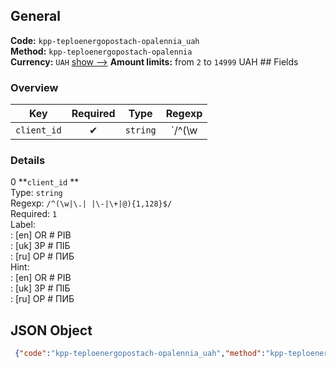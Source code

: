 ## General 
**Code:** `kpp-teploenergopostach-opalennia_uah`  
**Method:** `kpp-teploenergopostach-opalennia`  
**Currency:** `UAH` [show -->]() 
**Amount limits:** from `2`  to `14999`  UAH ## Fields 
### Overview 
|Key|Required|Type|Regexp| 
|:---:|:---:|:---:|:---:| 
|`client_id` |✔ |`string` |`/^(\w|\.| |\-|\+|@){1,128}$/` | 
 
### Details 
0 **`client_id` **  
Type: `string`  
Regexp: `/^(\w|\.| |\-|\+|@){1,128}$/`  
Required: `1`  
Label:  
: [en] OR # PIB  
: [uk] ЗР # ПІБ  
: [ru] ОР # ПИБ  
Hint:  
: [en] OR # PIB  
: [uk] ЗР # ПІБ  
: [ru] ОР # ПИБ  
## JSON Object 
```json
 {"code":"kpp-teploenergopostach-opalennia_uah","method":"kpp-teploenergopostach-opalennia","currency":"UAH","fields":[{"key":"client_id","type":"string","label":{"en":"OR # PIB","uk":"\u0417\u0420 # \u041f\u0406\u0411","ru":"\u041e\u0420 # \u041f\u0418\u0411"},"regexp":"\/^(\\w|\\.| |\\-|\\+|@){1,128}$\/","required":true,"position":1,"hint":{"en":"OR # PIB","uk":"\u0417\u0420 # \u041f\u0406\u0411","ru":"\u041e\u0420 # \u041f\u0418\u0411"},"example":"1234567#\u041f\u0435\u0442\u0440\u043e\u0432 \u0410.\u0410."}],"amount_min":2,"amount_max":14999}```  
